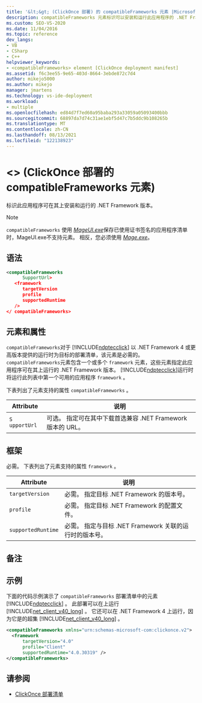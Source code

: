 ```yaml
---
title: '&lt;&gt; (ClickOnce 部署) 的 compatibleFrameworks 元素 |Microsoft Docs'
description: compatibleFrameworks 元素标识可以安装和运行此应用程序的 .NET Framework 的版本。
ms.custom: SEO-VS-2020
ms.date: 11/04/2016
ms.topic: reference
dev_langs:
- VB
- CSharp
- C++
helpviewer_keywords:
- <compatibleFrameworks> element [ClickOnce deployment manifest]
ms.assetid: f6c3ee55-9e65-403d-8664-3ebde872c7d4
author: mikejo5000
ms.author: mikejo
manager: jmartens
ms.technology: vs-ide-deployment
ms.workload:
- multiple
ms.openlocfilehash: ed84d7f7ed60a95baba293a33059a05093400bbb
ms.sourcegitcommit: 68897da7d74c31ae1ebf5d47c7b5ddc9b108265b
ms.translationtype: MT
ms.contentlocale: zh-CN
ms.lasthandoff: 08/13/2021
ms.locfileid: "122138923"
---
```

# <a name="ltcompatibleframeworksgt-element-clickonce-deployment"></a>&lt;&gt; (ClickOnce 部署的 compatibleFrameworks 元素) 
标识此应用程序可在其上安装和运行的 .NET Framework 版本。

> [!NOTE]
> [](/dotnet/framework/tools/mageui-exe-manifest-generation-and-editing-tool-graphical-client) `compatibleFrameworks` 使用 [*MageUI.exe*](/dotnet/framework/tools/mageui-exe-manifest-generation-and-editing-tool-graphical-client)保存已使用证书签名的应用程序清单时，MageUI.exe不支持元素。 相反，您必须使用 [*Mage.exe*](/dotnet/framework/tools/mage-exe-manifest-generation-and-editing-tool)。

## <a name="syntax"></a>语法

```xml
<compatibleFrameworks
      SupportUrl> 
   <framework
      targetVersion
      profile
      supportedRuntime
   /> 
</ compatibleFrameworks>
```

## <a name="elements-and-attributes"></a>元素和属性
 `compatibleFrameworks`对于 [!INCLUDE[ndptecclick](../deployment/includes/ndptecclick_md.md)] 以 .NET Framework 4 或更高版本提供的运行时为目标的部署清单，该元素是必需的。 `compatibleFrameworks`元素包含一个或多个 `framework` 元素，这些元素指定此应用程序可在其上运行的 .NET Framework 版本。 [!INCLUDE[ndptecclick](../deployment/includes/ndptecclick_md.md)]运行时将运行此列表中第一个可用的应用程序 `framework` 。

 下表列出了元素支持的属性 `compatibleFrameworks` 。

|Attribute|说明|
|---------------|-----------------|
|`S` `upportUrl`|可选。 指定可在其中下载首选兼容 .NET Framework 版本的 URL。|

## <a name="framework"></a>框架
 必需。 下表列出了元素支持的属性 `framework` 。

|Attribute|说明|
|---------------|-----------------|
|`targetVersion`|必需。 指定目标 .NET Framework 的版本号。|
|`profile`|必需。 指定目标 .NET Framework 的配置文件。|
|`supportedRuntime`|必需。 指定与目标 .NET Framework 关联的运行时的版本号。|

## <a name="remarks"></a>备注

## <a name="example"></a>示例
 下面的代码示例演示了 `compatibleFrameworks` 部署清单中的元素 [!INCLUDE[ndptecclick](../deployment/includes/ndptecclick_md.md)] 。 此部署可以在上运行 [!INCLUDE[net_client_v40_long](../deployment/includes/net_client_v40_long_md.md)] 。 它还可以在 .NET Framework 4 上运行，因为它是的超集 [!INCLUDE[net_client_v40_long](../deployment/includes/net_client_v40_long_md.md)] 。

```xml
<compatibleFrameworks xmlns="urn:schemas-microsoft-com:clickonce.v2">
  <framework
      targetVersion="4.0"
      profile="Client"
      supportedRuntime="4.0.30319" />
</compatibleFrameworks>
```

## <a name="see-also"></a>请参阅
- [ClickOnce 部署清单](../deployment/clickonce-deployment-manifest.md)